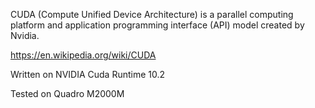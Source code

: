 CUDA (Compute Unified Device Architecture) is a parallel computing platform and application programming interface (API) model created by Nvidia.

https://en.wikipedia.org/wiki/CUDA


Written on NVIDIA Cuda Runtime 10.2

Tested on Quadro M2000M
